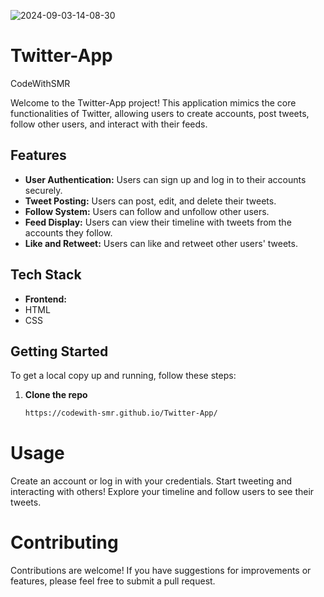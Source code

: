 ![2024-09-03-14-08-30](https://github.com/user-attachments/assets/a3092906-9558-4a44-bb51-b4aa58eea8eb)
# Twitter-App
CodeWithSMR


Welcome to the Twitter-App project! This application mimics the core functionalities of Twitter, allowing users to create accounts, post tweets, follow other users, and interact with their feeds.

## Features

- **User Authentication:** Users can sign up and log in to their accounts securely.
- **Tweet Posting:** Users can post, edit, and delete their tweets.
- **Follow System:** Users can follow and unfollow other users.
- **Feed Display:** Users can view their timeline with tweets from the accounts they follow.
- **Like and Retweet:** Users can like and retweet other users' tweets.

## Tech Stack

- **Frontend:**
- HTML
- CSS

## Getting Started

To get a local copy up and running, follow these steps:

1. **Clone the repo**
   ```bash
   https://codewith-smr.github.io/Twitter-App/


# Usage
Create an account or log in with your credentials.
Start tweeting and interacting with others!
Explore your timeline and follow users to see their tweets.

# Contributing
Contributions are welcome! If you have suggestions for improvements or features, please feel free to submit a pull request.
